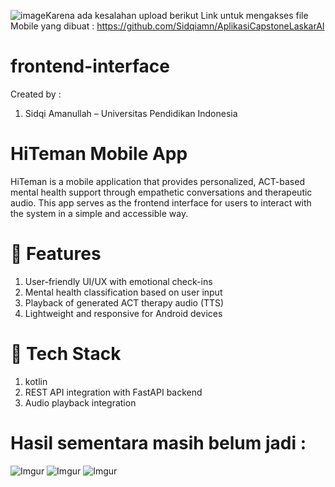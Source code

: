 ![image](https://github.com/user-attachments/assets/0edd9837-2666-4a06-883d-9c8baedc271e)Karena ada kesalahan upload 
berikut Link untuk mengakses file Mobile yang dibuat : https://github.com/Sidqiamn/AplikasiCapstoneLaskarAI 

# frontend-interface
Created by :
1. Sidqi Amanullah – Universitas Pendidikan Indonesia

# HiTeman Mobile App
HiTeman is a mobile application that provides personalized, ACT-based mental health support through empathetic conversations and therapeutic audio. This app serves as the frontend interface for users to interact with the system in a simple and accessible way.

# 🔧 Features
1. User-friendly UI/UX with emotional check-ins
2. Mental health classification based on user input
3. Playback of generated ACT therapy audio (TTS)
4. Lightweight and responsive for Android devices

# 📱 Tech Stack
1. kotlin
2. REST API integration with FastAPI backend
3. Audio playback integration

# Hasil sementara masih belum jadi :

![Imgur](https://imgur.com/Spdxcty.png)
![Imgur](https://imgur.com/T3MK7TN.png)
![Imgur](https://imgur.com/T3MK7TN.png)
